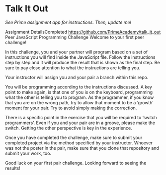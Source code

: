 # Talk It Out

*See Prime assignment app for instructions. Then, update me!*



Assignment DetailsCompleted
https://github.com/PrimeAcademy/talk_it_out
Peer JavaScript Programming Challenge
Welcome to your first peer challenge!

In this challenge, you and your partner will program based on a set of instructions you will find inside the JavaScript file. Follow the instructions step by step and it will produce the result that is shown as the final step. Be sure to pay close attention to what the instructions are telling you.

Your instructor will assign you and your pair a branch within this repo.

You will be programming according to the instructions discussed. A key point to make again, is that one of you is on the keyboard, programming what the other is telling you to program. As the programmer, if you know that you are on the wrong path, try to allow that moment to be a ‘growth’ moment for your pair. Try to avoid simply making the correction.

There is a specific point in the exercise that you will be required to ‘switch programmers’. Even if you and your pair are in a groove, please make the switch. Getting the other perspective is key in the experience.

Once you have completed the challenge, make sure to submit your completed project via the method specified by your instructor. Whoever was not the poster in the pair, make sure that you clone that repository and submit your work, too.

Good luck on your first pair challenge. Looking forward to seeing the results!
